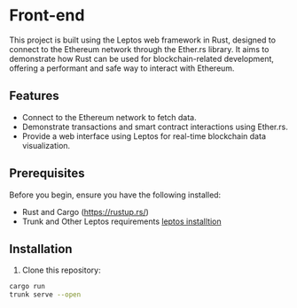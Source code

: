 
# Front-end

This project is built using the Leptos web framework in Rust, designed to connect to the Ethereum network through the Ether.rs library. It aims to demonstrate how Rust can be used for blockchain-related development, offering a performant and safe way to interact with Ethereum.

## Features

- Connect to the Ethereum network to fetch data.
- Demonstrate transactions and smart contract interactions using Ether.rs.
- Provide a web interface using Leptos for real-time blockchain data visualization.

## Prerequisites

Before you begin, ensure you have the following installed:
- Rust and Cargo (https://rustup.rs/)
- Trunk and Other Leptos requirements [leptos installtion](https://book.leptos.dev/getting_started/index.html)

## Installation

1. Clone this repository:

```bash
cargo run
trunk serve --open
```
